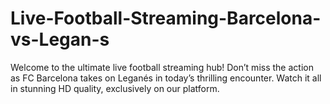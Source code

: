 # Live-Football-Streaming-Barcelona-vs-Legan-s
Welcome to the ultimate live football streaming hub! Don’t miss the action as FC Barcelona takes on Leganés in today’s thrilling encounter. Watch it all in stunning HD quality, exclusively on our platform.
